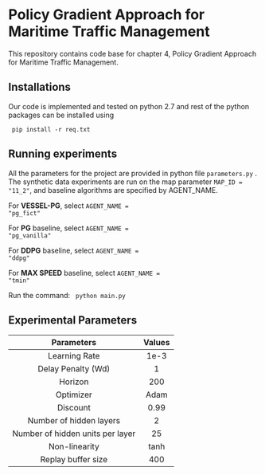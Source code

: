 # Policy Gradient Approach for Maritime Traffic Management
This repository contains code base for chapter 4, Policy Gradient Approach for Maritime Traffic Management.

## Installations

Our code is implemented and tested on python 2.7 and rest of the python packages can be installed using 

<code> pip install -r req.txt </code>

## Running experiments

All the parameters for the project are provided in python file <code>parameters.py</code> . The synthetic data experiments are run on the map parameter <code>MAP_ID = "11_2"</code>,  and baseline algorithms are specified by AGENT_NAME.

For **VESSEL-PG**, select <code>AGENT_NAME = "pg_fict"</code>

For **PG** baseline, select  <code>AGENT_NAME = "pg_vanilla"</code>

For **DDPG** baseline, select  <code>AGENT_NAME = "ddpg"</code>

For **MAX SPEED** baseline, select  <code>AGENT_NAME = "tmin"</code>

Run the command: <code> python main.py</code>

## Experimental Parameters

|            Parameters            | Values |
| :------------------------------: | :----: |
|          Learning Rate           |  1e-3  |
|        Delay Penalty (Wd)        |   1    |
|             Horizon              |  200   |
|            Optimizer             |  Adam  |
|             Discount             |  0.99  |
|     Number of hidden layers      |   2    |
| Number of hidden units per layer |   25   |
|          Non-linearity           |  tanh  |
|        Replay buffer size        |  400   |

